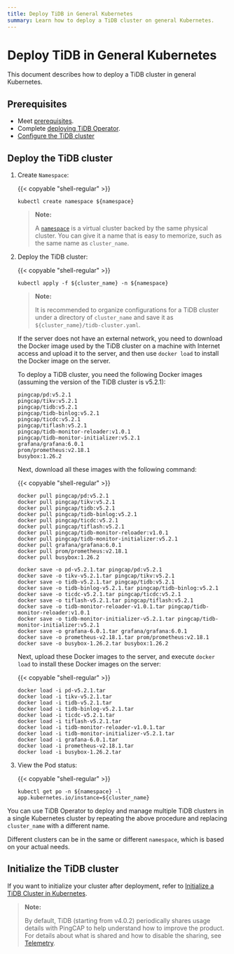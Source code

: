 ```yaml
---
title: Deploy TiDB in General Kubernetes
summary: Learn how to deploy a TiDB cluster on general Kubernetes.
---
```


# Deploy TiDB in General Kubernetes

This document describes how to deploy a TiDB cluster in general Kubernetes.

## Prerequisites

- Meet [prerequisites](prerequisites.md).
- Complete [deploying TiDB Operator](deploy-tidb-operator.md).
- [Configure the TiDB cluster](configure-a-tidb-cluster.md)

## Deploy the TiDB cluster

1. Create `Namespace`:

    {{< copyable "shell-regular" >}}

    ``` shell
    kubectl create namespace ${namespace}
    ```

    > **Note:**
    >
    > A [`namespace`](https://kubernetes.io/docs/concepts/overview/working-with-objects/namespaces/) is a virtual cluster backed by the same physical cluster. You can give it a name that is easy to memorize, such as the same name as `cluster_name`.

2. Deploy the TiDB cluster:

    {{< copyable "shell-regular" >}}

    ``` shell
    kubectl apply -f ${cluster_name} -n ${namespace}
    ```

    > **Note:**
    >
    > It is recommended to organize configurations for a TiDB cluster under a directory of `cluster_name` and save it as `${cluster_name}/tidb-cluster.yaml`.

    If the server does not have an external network, you need to download the Docker image used by the TiDB cluster on a machine with Internet access and upload it to the server, and then use `docker load` to install the Docker image on the server.

    To deploy a TiDB cluster, you need the following Docker images (assuming the version of the TiDB cluster is v5.2.1):

    ```shell
    pingcap/pd:v5.2.1
    pingcap/tikv:v5.2.1
    pingcap/tidb:v5.2.1
    pingcap/tidb-binlog:v5.2.1
    pingcap/ticdc:v5.2.1
    pingcap/tiflash:v5.2.1
    pingcap/tidb-monitor-reloader:v1.0.1
    pingcap/tidb-monitor-initializer:v5.2.1
    grafana/grafana:6.0.1
    prom/prometheus:v2.18.1
    busybox:1.26.2
    ```

    Next, download all these images with the following command:

    {{< copyable "shell-regular" >}}

    ```shell
    docker pull pingcap/pd:v5.2.1
    docker pull pingcap/tikv:v5.2.1
    docker pull pingcap/tidb:v5.2.1
    docker pull pingcap/tidb-binlog:v5.2.1
    docker pull pingcap/ticdc:v5.2.1
    docker pull pingcap/tiflash:v5.2.1
    docker pull pingcap/tidb-monitor-reloader:v1.0.1
    docker pull pingcap/tidb-monitor-initializer:v5.2.1
    docker pull grafana/grafana:6.0.1
    docker pull prom/prometheus:v2.18.1
    docker pull busybox:1.26.2

    docker save -o pd-v5.2.1.tar pingcap/pd:v5.2.1
    docker save -o tikv-v5.2.1.tar pingcap/tikv:v5.2.1
    docker save -o tidb-v5.2.1.tar pingcap/tidb:v5.2.1
    docker save -o tidb-binlog-v5.2.1.tar pingcap/tidb-binlog:v5.2.1
    docker save -o ticdc-v5.2.1.tar pingcap/ticdc:v5.2.1
    docker save -o tiflash-v5.2.1.tar pingcap/tiflash:v5.2.1
    docker save -o tidb-monitor-reloader-v1.0.1.tar pingcap/tidb-monitor-reloader:v1.0.1
    docker save -o tidb-monitor-initializer-v5.2.1.tar pingcap/tidb-monitor-initializer:v5.2.1
    docker save -o grafana-6.0.1.tar grafana/grafana:6.0.1
    docker save -o prometheus-v2.18.1.tar prom/prometheus:v2.18.1
    docker save -o busybox-1.26.2.tar busybox:1.26.2
    ```

    Next, upload these Docker images to the server, and execute `docker load` to install these Docker images on the server:

    {{< copyable "shell-regular" >}}

    ```shell
    docker load -i pd-v5.2.1.tar
    docker load -i tikv-v5.2.1.tar
    docker load -i tidb-v5.2.1.tar
    docker load -i tidb-binlog-v5.2.1.tar
    docker load -i ticdc-v5.2.1.tar
    docker load -i tiflash-v5.2.1.tar
    docker load -i tidb-monitor-reloader-v1.0.1.tar
    docker load -i tidb-monitor-initializer-v5.2.1.tar
    docker load -i grafana-6.0.1.tar
    docker load -i prometheus-v2.18.1.tar
    docker load -i busybox-1.26.2.tar
    ```

3. View the Pod status:

    {{< copyable "shell-regular" >}}

    ``` shell
    kubectl get po -n ${namespace} -l app.kubernetes.io/instance=${cluster_name}
    ```

You can use TiDB Operator to deploy and manage multiple TiDB clusters in a single Kubernetes cluster by repeating the above procedure and replacing `cluster_name` with a different name.

Different clusters can be in the same or different `namespace`, which is based on your actual needs.

## Initialize the TiDB cluster

If you want to initialize your cluster after deployment, refer to [Initialize a TiDB Cluster in Kubernetes](initialize-a-cluster.md).

> **Note:**
>
> By default, TiDB (starting from v4.0.2) periodically shares usage details with PingCAP to help understand how to improve the product. For details about what is shared and how to disable the sharing, see [Telemetry](https://docs.pingcap.com/tidb/stable/telemetry).
